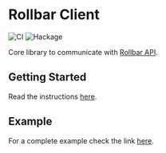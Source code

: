 # Rollbar Client

![CI](https://github.com/stackbuilders/rollbar-haskell/workflows/CI/badge.svg)
![Hackage](https://img.shields.io/hackage/v/rollbar-client)

Core library to communicate with [Rollbar
API](https://explorer.docs.rollbar.com/).

## Getting Started

Read the instructions [here](../README.md).

## Example

For a complete example check the link [here](example/Main.hs).
